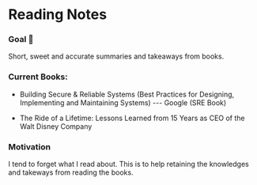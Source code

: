 # Reading Notes

### Goal 🥅 

Short, sweet and accurate summaries and takeaways from books.  



### Current Books:

- Building Secure & Reliable Systems (Best Practices for Designing, Implementing and Maintaining Systems) --- Google (SRE Book)

- The Ride of a Lifetime: Lessons Learned from 15 Years as CEO of the Walt Disney Company



### Motivation

I tend to forget what I read about. This is to help retaining the knowledges and takeways from reading the books.


